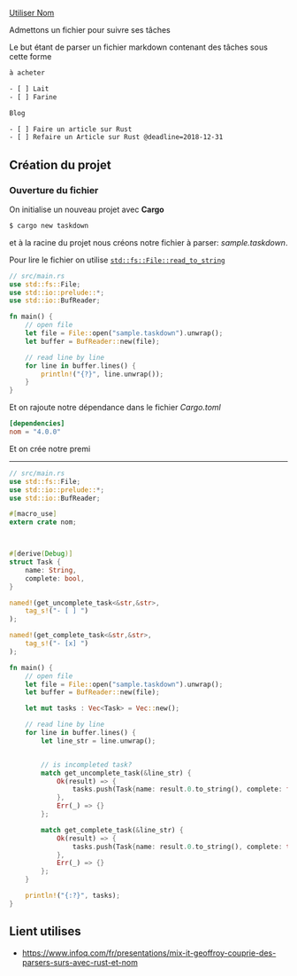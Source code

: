 [Utiliser Nom](https://github.com/Geal/nom)


Admettons un fichier pour suivre ses tâches

Le but étant de parser un fichier markdown contenant des tâches sous cette forme

~~~txt
à acheter

- [ ] Lait
- [ ] Farine

Blog

- [ ] Faire un article sur Rust
- [ ] Refaire un Article sur Rust @deadline=2018-12-31

~~~

## Création du projet

### Ouverture du fichier

On initialise un nouveau projet avec **Cargo**

~~~bash
$ cargo new taskdown
~~~

et à la racine du projet nous créons notre fichier à parser: _sample.taskdown_.

Pour lire le fichier on utilise [`std::fs::File::read_to_string`](https://doc.rust-lang.org/std/io/trait.Read.html#method.read_to_string)

~~~rust
// src/main.rs
use std::fs::File;
use std::io::prelude::*;
use std::io::BufReader;

fn main() {
    // open file
    let file = File::open("sample.taskdown").unwrap();
    let buffer = BufReader::new(file);

    // read line by line
    for line in buffer.lines() {
        println!("{?}", line.unwrap());
    }
}
~~~

Et on rajoute notre dépendance dans le fichier _Cargo.toml_

~~~toml
[dependencies]
nom = "4.0.0"
~~~


Et on crée notre premi


---


~~~rust
// src/main.rs
use std::fs::File;
use std::io::prelude::*;
use std::io::BufReader;

#[macro_use]
extern crate nom;



#[derive(Debug)]
struct Task {
    name: String,
    complete: bool,
}

named!(get_uncomplete_task<&str,&str>,
    tag_s!("- [ ] ")
);

named!(get_complete_task<&str,&str>,
    tag_s!("- [x] ")
);

fn main() {
    // open file
    let file = File::open("sample.taskdown").unwrap();
    let buffer = BufReader::new(file);

    let mut tasks : Vec<Task> = Vec::new();

    // read line by line
    for line in buffer.lines() {
        let line_str = line.unwrap();


        // is incompleted task?
        match get_uncomplete_task(&line_str) {
            Ok(result) => {
                tasks.push(Task{name: result.0.to_string(), complete: false});
            },
            Err(_) => {}
        };

        match get_complete_task(&line_str) {
            Ok(result) => {
                tasks.push(Task{name: result.0.to_string(), complete: true});
            },
            Err(_) => {}
        };
    }

    println!("{:?}", tasks);
}
~~~



## Lient utilises

- https://www.infoq.com/fr/presentations/mix-it-geoffroy-couprie-des-parsers-surs-avec-rust-et-nom